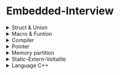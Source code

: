 # Embedded-Interview

<details>

<summary>
Struct & Union
</summary>

## **Struct** ##

Struct sắp xếp data theo biến có số byte lớn nhất

struct có kích thước là kích thước tổng member và bộ nhớ đệm (padding) và có địa chỉ là địa chỉ của member đầu tiên nên tùy vào cách sắp xếp các biến trong struct, ta sẽ có kích thước khác nhau nên ta phải sắp xếp sao cho tối ưu.

Khi nào dùng Struct: Struct cùng một thời điểm ta có thể chọn cùng lúc nhiều member
VD :

struct {

	uint8_t var1;   // 1 byte  
	uint32_t var2;  // 4byte   
	uint64_t var3;  // 8 byte  
}

Lần quét 1: lưu 1byte var1 và lưu được thêm 4byte var2 cùng 3byte bộ nhớ đệm. Lần quét 2: lưu hết 8 byte var3 => tổng hết 16 byte

struct {

	uint8_t var1;   // 1 byte  
	uint64_t var3;  // 8byte   
	uint32_t var2;  // 4 byte  
}

Lần quét 1: lưu 1byte var1 và 7byte bộ nhớ đệm. Lần quét 2: lưu hết 8 byte var3. Lần quét 3: lưu 4byte var2 và 4byte bộ nhớ đệm  => tổng hết 24 byte

## **Union** ##

union có kích thước là kích thước member lớn nhất (member chứ ko phải kiểu dữ liệu). 

Địa chỉ của union giống với địa chỉ các member dùng chung địa chỉ nên ta có thể thay đổi giá trị của union bằng cách thay đổi giá trị member

Khi nào dùng Union: Union có rất nhiều member và tại 1 thời điểm mình chỉ sử dụng 1 member trong đó thôi thì ta sẽ dùng Union (ví dụ: Khi đi ra HN, ta sẽ có nhiều cách di chuyển, nhưng ta chỉ có thể chọn 1 cách).

Vd

![Capture](https://github.com/thaithang2000/EmbeddedT6/assets/136157839/78040569-2bfd-42ca-973c-f5a8c3331e76)

=> kích thước union = kích thước var2[10] =10*4=40byte, kích thước union = kích thước member (không phải kích thước kiểu dữ liệu)
có nghĩa là bằng kích thước của biến(var1,var2,var[3]) lớn nhất chứ không phải kiểu dữ liệu (uint8_t,float,uint64_t) lớn nhất

Vd 

![1](https://github.com/thaithang2000/EmbeddedT6/assets/136157839/fb0f8e47-5d93-4ab3-b826-6dfe50b1d1a5)


=> xuất ra giá trị var1 là 0 3 4 6 4 5 vì xài chung địa chỉ với nhau nên khi thay đổi giá trị var2 và var3 var 1 cũng thay đổi theo thường được dùng trong việc giao tiếp giữa cái vđk mcu
union dùng khi phải đưa ra lựa chọn dùng 1 trong các member tại cùng 1 thời điểm còn struct thì dùng khi đc chọn nhiều member cùng lúc

</details>


<details>

<summary>
Macro & Funtion
</summary>

## **Macro** ##

Marco xảy ra trong quá trình tiền xử lý, lệnh #define được dùng để tạo marco

Vd: #DEFINE MAX 10

 #define CREATE_FUNC(name_func, cmd)   \
 void name_func(){                     \
      printf("%s\n", (char*)cmd);      \	    
 }
 
 Marco không có dấu chấm phẩy ở kết thúc vì không phải là câu lệnh
  
## **Function** ##

Hàm được khai báo với chức năng giải quyết một vấn đề nhiều lần. Hàm có thể có và không có tham số. Hàm có vùng nhớ riêng khi được tạo program counter có chức năng đếm giá trị vùng nhớ từ 0x00 -> hết ví dụ program counter đếm tới 0x08 thì gặp funtion thì trước khi vào function vùng nhớ tiếp theo 0x09 được lưu vào stack counter rồi program counter mới trỏ vào vùng nhớ của function để đếm xong thì nó lấy giá trị 0x09 trong stack counter ra tiếp tục đếm.

Program counter (bộ đếm): là 1 thanh ghi quản lý bộ nhớ của lệnh sẽ được thực thi tiếp theo. CPU đọc địa chỉ của lệnh sẽ được thực thi tiếp theo được lưu trữ trong bộ đếm chương trình và thực thi nó theo trình tự.

Stack pointer: lưu địa chỉ của item gần đây nhất được đặt trên ngăn xếp. (lưu địa chỉ ngẫu nhiên).

## **Ưu nhược điểm** ##

Ưu điểm của function là không tốn thêm kích thước nếu gọi hàm đó nhiều lần vì đã có vùng nhớ riêng cho function nhưng tốc độ lại chậm hơn vì mỗi lần gọi nó lại phải trỏ lại vùng nhớ lưu function đó nó ngược với define về ưu nhược điểm. Define nó chỉ thay biến bằng giá trị nên trong quá trình complier mỗi khi gặp biến đc define nó chỉ thay bằng giá trị vd MAX thì được thay bằng 10 nên program counter sẽ tiếp tục đếm tiếp khi gặp biến define làm cho tốn thêm kích thước lưu trữ

</details>



<details>

<summary>
Compiler
</summary>
 
### Quy trình dịch là quá trình chuyển đổi từ ngôn ngữ bậc cao sang ngôn ngữ đích (ngôn ngữ máy) để máy tính có thể hiểu và thực thi.
Ngôn ngữ lập trình C++ là một ngôn ngữ dạng biên dịch. Chương trình được viết bằng C++ muốn chạy được trên máy tính phải trải qua
một quá trình biên dịch để chuyển đổi từ dạng mã nguồn sang chương trình dạng mã thực thi. Quá trình được chia ra làm 4 giai đoạn chính:

### ![alt](https://github.com/KhanhDuyNguyen25/EmbeddedT6/assets/124339492/dd5ffb06-9f95-4995-bddc-c2e4795c8932)

## **HOẠT ĐỘNG**

###  Giai đoạn tiền xử lý – Preprocessor Bộ tiền xử lý có nhiệm vụ thực hiện:
#### + Nhận mã nguồn
#### + Xóa bỏ tất cả chú thích, comments của chương trình
#### + Chỉ thị tiền xử lý (bắt đầu bằng #) cũng được xử lý Chúng ta có thể bắt lỗi ngay ở giai đoạn này với việc sử dụng một cách hợp lý 
các chỉ thị #if và #error. Bằng cách sử dụng option -E của trình biên dịch như bên dưới, chúng ta có thể dừng quá trình biên dịch ngay ở 
giai đoạn tiền xử lý nếu có lỗi ở giai đoạn này.
####   Ví dụ: chỉ thị #include cho phép ghép thêm mã chương trình của một tệp tiêu để vào mã nguồn cần dịch. Các hằng số được 
định nghĩa bằng #define sẽ được thay thế bằng giá trị cụ thể tại mỗi nơi sử dụng trong chương trình.
 
![1](https://github.com/KhanhDuyNguyen25/EmbeddedT6/assets/124339492/013c08c7-beaf-4779-900d-5332364dea6b)

 ####Sau khi thực hiện tiền xử lý
 
![2](https://github.com/KhanhDuyNguyen25/EmbeddedT6/assets/124339492/6c64d548-1b7d-4263-954c-c198d2a48782)

 
###   Compilation (biên dịch)
####  + Phân tích cú pháp (syntax) của mã nguồn NNBC.
####  + Chuyển chúng sang dạng mã Assembly là một ngôn ngữ bậc thấp (hợp ngữ) gần với tập lệnh của bộ vi xử lý.

![3](https://github.com/KhanhDuyNguyen25/EmbeddedT6/assets/124339492/ed125aca-6b51-48eb-8a61-c6b7604ba117)


###   Công đoạn dịch Assembly
####  + Dich chương trình => Sang mã máy 0 và 1
####  + Một tệp mã máy (.obj) sinh ra trong hệ thống sau đó.


###   Giai đoạn Linker
####  + Trong giai đoạn này mã máy của một chương trình dịch từ nhiều nguồn (file .c hoặc file thư viện .lib) được liên kết lại với nhau
để tạo thành chương trình đích duy nhất Mã máy của các hàm thư viện gọi trong chương trình cũng được đưa vào chương trình cuối trong giai đoạn này.
Chính vì vậy mà các lỗi liên quan đến việc gọi hàm hay sử dụng biến tổng thể mà không tồn tại sẽ bị phát hiện. Kể cả lỗi viết chương trình chính
không có hàm main() cũng được phát hiện trong liên kết.
</details>

<details>
<summary>
 Pointer
</summary>

## Void Pointer
 - `Con trỏ void có thể trỏ đến các vùng nhớ có các kiểu dữ liệu khác nhau`.
 - Tuy nhiên, con trỏ void không xác định được kiểu dữ liệu của vùng nhớ mà nó trỏ tới, vì vậy không thể truy cập xuất trực tiếp nội dung thông qua toán tử derefernce () được. Mà `con trỏ kiểu void` cần `phải được ép kiểu` một cách rõ ràng `sang con trỏ có kiểu dữ liệu khác trước khi sử dụng toán tử derefernce` ().
 ```
 #include <stdio.h>

void tong(int a,int b){
    printf("tong %d va %d = %d\n", a, b, a + b);
}

int main()
{

    int i = 3;
    double d =12.4;
    char c ='B';

    // con trỏ void có thể trỏ đến bất kỳ địa chỉ nào 
    void *ptr = &i;

    // để lấy giá trị từ con trỏ void ta cần ép kiểu nó
    printf("i = %d\n",*(int *)ptr);

    ptr = &d;
    printf("d = %f\n",*(double *)ptr);

    ptr = &c;
    printf("c = %c\n",*(char *)ptr);

    ptr = &tong;
    ((void (*)(int, int))ptr)(9,1);
    return 0;
}
   
  ```
 
## Null Pointer
- Con trỏ null là con trỏ có giá trị và địa chỉ bằng 0.
- Khi khai báo 1 con trỏ:
    + Phải khai báo địa chỉ cho nó.
    + Nếu mà chưa sử dụng thì gán cho nó con trỏ null. 
    + Hoặc khi khai báo con trỏ và đã sử dụng nó rồi, khi không muốn sử dụng nó nữa thì phải gán nó lại là con trỏ null.
```
    int *ptr = NULL;
```
## Function Pointer
- Sau khi khai báo thì hàm cũng được lưu trữ tại một địa chỉ trong bộ nhớ, và do đó, chúng ta cũng có thể sử dụng con trỏ để lưu trữ địa chỉ và qua đó thao tác với chúng.
- Chúng ta gọi con trỏ lưu trữ địa chỉ của một hàm là con trỏ hàm trong c, và sử dụng nó để truy cập vào địa chỉ của hàm, cũng như thực thi các xử lý bên trong hàm đó.
 ```
    Cách khai báo:
        type (*fp) ( para_type_1, para_type_2, para_type_3,...);
    fp: tên con trỏ hàm.
    type: kiểu của con trỏ.
    para_type_1,.. : các kiểu của các đối số parameter.
 ```
 ```
 VD:
#include <stdio.h>

void tong(int a, int b){
    printf("Tong %d va %d =  %d\n", a, b, a+b);
}

void hieu(int a, int b){
    printf("Hieu %d va %d =  %d\n", a, b, a-b);
}

void tich(int a, int b){
    printf("Tich %d va %d =  %d\n", a, b, a*b);
}

double thuong(int a, int b){
    return (double)a/b;
}

void toanhoc(void (*ptr)(int a, int b), int a, int b){

    printf("Chuong trinh tinh toan\n");
    ptr(a, b);
}

int main(int argc, char *argv[]){

    void (*ptr)(int a, int b);

    ptr = &tong;
    ptr(71, 8);

    ptr = &hieu;
    ptr(71, 8);

    ptr = &tich;
    ptr(7, 8);

    double (*ptrD)(int, int) = &thuong;
    printf("Thuong: %f\n", ptrD(17, 4));

    toanhoc(&tich, 4 ,5);
    
    void *ptrT = &tong;
    ((void (*)(int, int))ptrT)(11, 2);
}
    
 
 ```
 ## Pointer to Pointer
 Con trỏ trỏ đến con trỏ (Pointers to pointers) là một con trỏ chứa địa chỉ của một con trỏ khác.
    
 ```
  cách khai báo: 
   data_type_of_pointer **name_of_variable = & normal_pointer_variable;
 ```
 
 ```
int val = 5; 
int *ptr = &val; // lưu địa chỉ của val vào con trỏ ptr. 
int **d_ptr = &ptr; // con trỏ tới một con trỏ được khai báo 
                    // đang trỏ tới một số nguyên.
    
 ```
 ```
 VD :
 #include <stdio.h>
 
int main()
{
    
    int a = 10;
    int *ptr = &a;
    int **ptp =&ptr;

    printf("Dia chi cua con tro ptr: %p, gia tri = %d\n", ptp, **ptp);


    int var = 123;
 
    int* ptr2;
 
    int** ptr1;
 
    ptr2 = &var;
 
    ptr1 = &ptr2;
 
    printf("Gia tri var = %d\n", var);
    printf("Gia tri *pointer = %d\n", *ptr2);
    printf("Gia tri **pointer = %d\n", **ptr1);
 
    return 0;
}
 ```
</details>

<details>
<summary>
Memory partition
</summary>

![memory](https://github.com/KhanhDuyNguyen25/EmbeddedT6/assets/124339492/0ce0dc04-23aa-423b-a5c3-bb5c41041325)


**TEXT:** 
+ Có quyền truy cập read và chứa lệnh thực thi nên tránh sửa đổi ( Ví dụ như nạp một file.hex cho vi điều khiển, thì file.hex nằm ở bộ nhớ flash, khi chạy sẽ copy chương trình này tại bộ nhớ ram tại phân vùng text).
+ Chứa khai báo hằng số trong chương trình VD : `const int a = 10;`
+ Lưu ý: Data nào nằm ở phân vùng text chỉ đọc chứ không sửa được.

**DATA:** 
+ Quyền truy cập read và write.
+ Chứa biến toàn cục hoặc biến static với giá trị khởi tạo khác không.
+ Được giải phóng khi kết thúc chương trình

Ví dụ : 
```sh
#include <stdio.h>

int i =10;// bien toan cuc nam o phan vung data
static int i =5;// bien static toan cuc nam o phan vung data
void tong()
{
int x;// bien cuc bo
static int c =5;// bien static cuc bo nam o phan vung data
}
```

**BSS:** 
+ Quyền truy cập read và write.
+ Chứa biến toàn cục hoặc biến static với giá trị khởi tạo bằng 0 hoặc không khởi tạo.
+ Được giải phóng khi kết thúc chương trình.

Ví dụ:
```sh
#include <stdio.h>

int i ;// bien toan cuc nam o phan vung bss (khong khoi tao gia tri)
static int i =0;// bien static toan cuc nam o phan vung bss ( bang 0)
void tong()
{
static int c;// bien static cuc bo nam o phan vung bss (khong khoi tao gia tri)
}
```

**STACK:** 
+ Quyền truy cập là read và write.
+ Được sử dụng cấp phát cho biến local, input parameter của hàm.
+ Sẽ được giải phóng khi thoát ra khỏi block code hàm.
  Ví dụ:
  
```sh
#include <stdio.h>

int tong(int a, int b);{ // a ,b duoc luu o phan vung stack
int c; // bien cuc bo luu o phan vung stack
c = a+b; // bien cuc bo luu o phan vung stack
return c;
}

int main(int argc, char const* argv[]){
int x = tong(5 ,7);// int a = 5 // 0x01
                    // int b = 7 // 0x02
                    // int c //0x03
                    //c =a+b
                    // return c; // khi thoat ra dia chi a,b,c bi thu hoi
tong (7, 10);// khi goi ra cung chay ra tuong tu nhung co the nam o dia chi khac do dia chi cu 
                da bi thu hoi
return 0;
}
```

Ứng dụng của con trỏ , Ví dụ :
```sh
#include <stdio.h>
  
void swap(int a, int b);{
int temp = a; //int a =10 // 0x01
a =b;          // int b = 20 //0x02
b = temp;
}

int main(int argc, char const* argv[]){
int x = 10; // 0xc1
int y = 20;//0xc2
swap (x,y);
printf("x =%d, y=%d,x,y);
return 0;
```
*Khi chạy hàm swap giá trị của a và b được gán cho x và y và được đổi giá trị cho nhau, nhưng sau khi kết thúc hàm thì giải phóng địa chỉ => reset lại nên chương trình vẫn trả về kq x= 10, y= 20*

```sh
#include <stdio.h>
  
void swap(int *a, int *b);{
int temp = *a; //int *a = 0xc1 // gán giá trị temp = giá trị của a là 10
*a =*b;          // int b = 0x02 // gán giá trị của a =b = 20
*b = temp; // gán giá trị của b = 10
}

int main(int argc, char const* argv[]){
int x = 10; // 0xc1
int y = 20;//0xc2
swap (&x,&y);
printf("x =%d, y=%d,x,y);
return 0;
```
*Khi chạy hàm swap địa chỉ của a và b được gán cho x và y và được đổi giá trị cho nhau,  sau khi kết thúc hàm thì do cùng địa chỉ nên giá trị của x và y được đổi cho nhau => trả về kq x= 20, y= 10*

**CHÂN LÝ:** Sử dụng biến khi muốn đọc giá trị của input và parameter, sử dụng biến con trỏ khi muốn thay đổi giá trị của input và parameter.

**HEAP:** 
+ Quyền truy cập read và write.
+ Được sử dụng để cấp phát bộ nhớ động như : Malloc(kieu con tro void), Calloc,...
+ Sẽ giải phóng khi gọi hàm free. VD `free(tenbien);`

**Lưu ý:** Địa chỉ của mảng giống địa chỉ của member đầu tiên, địa chỉ của mảng liền kề nhau, cách nhau mỗi đơn vị của mảng đó
Ví dụ `int array[] = {1,3,5,7};// dia chi array = array[1], moi dia chi cach nhau 4 byte`

Ví dụ
```sh
#include <stdio.h>
#include <stdint.h>
#inlcude <stdlib.h>

int main(int argc, char const* argv[]){
int *array = (int*)malloc(sizeof(int)*4); //gan ham malloc gia tri int, 4 ky tu // luu o heap
for (int i =0; i <4; i++)
{
array [i]=3*i; // gan gia tri cho ham array[4] = { 0,3,6,9);
}
array = (int*)realloc(array, sizeof(int)*7);// cap phat them gia tri, 7 ky tu // luu o heap
for (int i =0; i <7; i++)
{
array [i]=2*i; // gan gia tri cho ham array[7] = { 0,2,4,6,8,10,12);
}
return 0; }
```
</details>


<details>
<summary>
Static-Extern-Voltalite
</summary>

## **Static** ##

Static gồm static toàn cục (global) và static cục bộ (local). Được lưu ở phân vùng data hoặc bss và tồn tại hết vòng đời của chương trình.

*Static toàn cục (global) là biến, hàm được tạo ra và chỉ có giá trị trong file khởi tạo ra chúng. Vì là biến, hàm global nên ta có thể dùng chúng bất cứ khi nào cần nhưng không thể dùng chúng ở file khác vì là biến, hàm static.

*Static cục bộ (local) chỉ khởi tạo 1 lần duy nhất và giá trị sẽ không bị mất khi thoát khỏi hàm mà giá trị của biến có thể tích lũy.

## **Extern** ##

Extern dùng để gọi một biến hay một hàm từ file khác (không phải static) để sử dụng. Khi khai báo hàm hay biến dùng extern ta không được gán giá trị cho chúng. 

Câu lệnh: extern <kiểu dữ liệu> <tên biến hoặc hàm>;

Cách build chương trình: gcc main.c "tên file muốn build" -o main. Cách chạy chương trình: ./main

## **Volatile** ##

Biến volatile là biến thông báo cho complier biết không được tối ưu biến này (thường dùng cho các biến lấy giá trị cảm biến, các biến data không biết khi nào thay đổi, nhiều task chạy song song dùng chung 1 biến). Do compiler có chế độ tối ưu chương trình để tăng tốc độ của chương trình nên sẽ bỏ qua các câu lệnh không làm thay đổi giá trị hay các lệnh lặp được gọi là optimizing. Nhưng trong các trường hợp nêu trên, giá trị thay đổi nhưng compiler không nhận ra và thực hiện việc tối ưu khiến cho kết quá sai.

Câu lệnh: volatile <kiểu dữ liệu> <tên biến>;

</details>


<details>
<summary>
Language C++
</summary>

## **Class** ##
Class hay lớp là một mô tả trừu tượng (abstract) của nhóm các đối tượng (object) có
cùng bản chất, ngược lại mỗi một đối tượng là một thể hiện cụ thể (instance) cho
những mô tả trừu tượng đó. Một class trong C++ sẽ có các đặc điểm sau:
 Một class bao gồm các thành phần dữ liệu (thuộc tính hay property) và các
phương thức (hàm thành phần hay method).
 Class thực chất là một kiểu dữ liệu do người lập trình định nghĩa.
 Trong C++, từ khóa class sẽ chỉ điểm bắt đầu của một class sẽ được cài đặt.
Ví dụ về một class đơn giản, class Car. Một chiếc xe hơi vậy thì sẽ có chung những
đặc điểm là đều có vô lăng, có bánh xe nhiều hơn 3, có động cơ… Đó là một class,
một cái model hay mẫu mà người ta đã quy định là nếu đúng như vậy thì nó là xe
hơi. Nhưng mà xe thì có thể có nhiều hãng khác nhau, BMW, Vinfast, Toyota… Thì
mỗi hãng xe lại có những model xe khác nhau nhưng chúng đều là xe hơi. Vậy thì
trong lập trình cũng vậy, class là quy định ra một mẫu, một cái model mà các thể
hiện của nó (instance) hay đối tượng (object) phải tuân theo.
## **Khai báo và sử dụng Class** ##
Ví dụ một class cơ bản:
class Person {
public:
string firstName; // property
string lastName; // property
int age; // property
void fullname() { // method
cout << firstName << ' ' << lastName;
}
};Cú pháp tạo object của một class và sử dụng các thuộc tính và phương thức:
Person person;
person.firstName = "Khiem";
person.lastName = "Le";
person.fullname(); // sẽ in ra màn hình là "Khiem Le"
## **Access modifiers & properties declaration** ##
Access modifier là phạm vi truy cập của các thuộc tính và phương thức sẽ được khai
báo bên dưới nó. Có 3 phạm vi truy cập trong C++ là public, private và protected.
 Các thuộc tính và phương thức khai báo public thì có thể được truy cập trực
tiếp thông qua instance của class đó. Các thuộc tính nên khai báo là public
nếu bạn không có ràng buộc điều kiện trước khi gán (người dùng có thể
thoải mái gán giá trị) hoặc bạn không cần xử lý trước khi trả về giá trị thuộc
tính;
 Các thuộc tính private thường được sử dụng khi bạn không mong muốn
người khác có thể tùy ý gán giá trị hoặc là bạn muốn xử lý trước khi trả về
giá trị.
 Đối với protected, các phương thức và thuộc tính chỉ có thể truy cập qua
các class kế thừa nó hoặc chính nó.

## **Ví dụ của access modifier:** ##
class MyClass
{
public:
int public_property;
private:
int _private_property;
};
## **Method declaration** ##
Phương thức cũng giống như một hàm bình thường.
Đối với phương thức thì có hai cách định nghĩa thi hành: định nghĩa thi hành trong
lúc định nghĩa class và định nghĩa thi hành bên ngoài class.
Định nghĩa thi hành bên trong class:
class Animal {
public:
string sound;
void makeNoise() {
cout << sound;
}
};
Định nghĩa thi hành bên ngoài class:
class Animal {
public:
string sound;
void makeNoise();
};
void Animal::makeNoise() {
cout << sound;
}
## **Constructor** ##
Constructor hay hàm dựng là một hàm đặc biệt, nó sẽ được gọi ngay khi chúng ta
khởi tạo một object.
class Person {
public:
string firstName;
string lastName;
int age;
Person(string _firstName, string _lastName, int _age)
{
firstName = _firstName;
lastName = _lastName;
age = _age;
}
void fullname() {
cout << firstName << ' ' << lastName;
}
};
## **Static member** ##
Static member hay thành viên tĩnh trong class C++ cũng tương tự như với static
variable (biến tĩnh) trong function. Đối với function, sau khi thực hiện xong khối
lệnh và thoát thì biến tĩnh vẫn sẽ không mất đi. Đối với class, thành viên tĩnh sẽ là
thuộc tính dùng chung cho tất cả các đối tượng của class đó, cho dù là không có đối
tượng nào tồn tại. Tức là bạn có thể khai báo nhiều object, mỗi object các thuộc tính
của nó đều khác nhau nhưng riêng static thì chỉ có một và static member tồn tại trong
suốt chương trình cho dù có hay không có object nào của nó hay nói ngắn gọn là
dùng chung một biến static.
## **Đặc tính của lập trình hướng đối tượng** ##
Có 4 đặc tính quan trọng của lập trình hướng đối tượng trong C++ mà chúng ta cần
nắm vững sau đây.
1. Inheritance (Tính kế thừa )
 trong lập trình hướng đối tượng có ý nghĩa, một class
có thể kế thừa các thuộc tính của một class khác đã tồn tại trước đó.
Khi một class con được tạo ra bởi việc kế thừa thuộc tính của class cha thì chúng ta
sẽ gọi class con đó là subclass trong C++, và class cha chính là superclass trong
C++.
2. Abstraction (Tính trừu tượng) 
 trong lập trình hướng đối tượng là một khả năng
mà chương trình có thể bỏ qua sự phức tạp bằng cách tập trung vào cốt lõi của thông
tin cần xử lý.
Điều đó có nghĩa, bạn có thể xử lý một đối tượng bằng cách gọi tên một phương
thức và thu về kết quả xử lý, mà không cần biết làm cách nào đối tượng đó được các
thao tác trong class.
Ví dụ đơn giản, bạn có thể nấu cơm bằng nồi cơm điện bằng cách rất đơn giản là ấn
công tắc nấu, mà không cần biết là bên trong cái nồi cơm điện đó đã làm thế nào mà
gạo có thể nấu thành cơm.
3. Polymorphism (Tính đa hình) 
 trong lập trình hướng đối tượng là một khả năng mà
một phương thức trong class có thể đưa ra các kết quả hoàn toàn khác nhau, tùy
thuộc vào dữ liệu được xử lý.
Ví dụ đơn giản, cùng là một class quản lý dữ liệu là các con vật, thì hành động sủa
hay kêu của chúng được định nghĩa trong class sẽ cho ra kết quả khác nhau, ví dụ
nếu là con mèo thì kêu meo meo, còn con chó thì sủa gâu gâu chẳng hạn.
4. Encapsulation (Tính đóng gói) 
 trong lập trình hướng đối tượng có ý nghĩa không
cho phép người sử dụng các đối tượng thay đổi trạng thái nội tại của một đối tượng,
mà chỉ có phương thức nội tại của đối tượng có thể thay đổi chính nó.
Điều đó có nghĩa, dữ liệu và thông tin sẽ được đóng gói lại, giúp các tác động bên
ngoài một đối tượng không thể làm thay đổi đối tượng đó, nên sẽ đảm bảo tính toàn
vẹn của đối tượng, cũng như giúp dấu đi các dữ liệu thông tin cần được che giấu.
Ví dụ đơn giản, khi bạn dùng một cái iphone, bạn không thể thay đổi các cấu trúc
bên trong của hệ điều hành iOS, mà chỉ có Apple mới có thể làm được điều này thôi.
## **Namespace là gì?** ##
Tình huống:
Khi đang lập trình trong một file A bạn include 2 file B và C, nhưng 2 file này có
cùng định nghĩa một hàm function() giống nhau về tên và tham số truyền vào, nhưng
xử lý của mỗi hàm ở mỗi file là khác nhau, vấn đề đặt ra là code làm sao để trình
biên dịch hiểu được khi nào bạn muốn gọi function của file B, khi nào bạn muốn gọi
function của file C. Khi gọi hàm function() ở file A, trình biên dịch sẽ không biết
được hàm function() bạn muốn gọi là hàm được định nghĩa ở file B hay file C. Vì
vậy trình biên dịch chương trình sẽ báo lỗi.
Định nghĩa:
Namespace là từ khóa trong C++ được sử dụng để định nghĩa một phạm vi nhằm
mục đích phân biệt các hàm, lớp, biến, ... cùng tên trong các thư viện khác nhau.
## **Template trong C++ là gì?** ##
1. Template (khuôn mẫu) là một từ khóa trong C++, và là một kiểu dữ liệu trừu
tượng tổng quát hóa cho các kiểu dữ liệu int, float, double, bool...
2. Template trong C++ có 2 loại đó là function template & class template.
2. Template giúp người lập trình định nghĩa tổng quát cho hàm và lớp thay vì
phải nạp chồng (overloading) cho từng hàm hay phương thức với những kiểu
dữ liệu khác nhau.
## **Hàm ảo (virtual function) là gì?** ##
Hàm ảo (virtual function) là một hàm thành viên trong lớp cơ sở mà lớp dẫn xuất
khi kế thừa cần phải định nghĩa lại.
Hàm ảo được sử dụng trong lớp cơ sở khi cần đảm bảo hàm ảo đó sẽ được định
nghĩa lại trong lớp dẫn xuất. Việc này rất cần thiết trong trường hợp con trỏ có
kiểu là lớp cơ sở trỏ đến đối tượng của lớp dẫn xuất.Hàm ảo là một phần không thể thiếu để thể hiện tính đa hình trong kế thừa được hỗ
trợ bởi nguồn ngữ C++.
Lưu ý: Con trỏ của lớp cơ sở có thể chứa địa chỉ của đối tượng thuộc lớp dẫn xuất,
nhưng ngược lại thì không được.
Hàm ảo chỉ khác hàm thành phần thông thường khi được gọi từ một con trỏ. Sử
dụng hàm ảo khi muốn con trỏ đang trỏ tới đối tượng của lớp nào thì hàm thành phần
của lớp đó sẽ được gọi mà không xem xét đến kiểu của con trỏ.
## **Vector là gì?** ##
Giống như là mảng (array), vector trong C++ là một đối tượng dùng để chứa các đối
tượng khác, và các đối tượng được chứa này cũng được lưu trữ một cách liên tiếp
trong vector.
Tuy nhiên, nếu như số lượng phần tử (size) của một mảng là cố định, thì ở vector,
nó hoàn toàn có thể thay đổi trong suốt quá trình làm việc của chương trình
Modifiers
1. push_back(): Hàm đẩy một phần tử vào vị trí sau cùng của vector. Nếu kiểu của
đối tượng được truyền dưới dạng tham số trong push_back() không giống với kiểu
của vector thì sẽ bị ném ra.
ten-vector.push_back(ten-cua-phan-tu);
2. assign(): Nó gán một giá trị mới cho các phần tử vector bằng cách thay thế các
giá trị cũ.
ten-vector.assign(int size, int value);
3. pop_back(): Hàm pop_back () được sử dụng để xóa đi phần tử cuối cùng một
vector.
4. insert(): Hàm này chèn các phần tử mới vào trước phần tử trước vị trí được trỏ
bởi vòng lặp. Chúng ta cũng có thể chuyển một số đối số thứ ba, đếm số lần phần tử
được chèn vào trước vị trí được trỏ.5. erase(): Hàm được sử dụng để xóa các phần tử tùy theo vị trí vùng chứa
6. emplace(): Nó mở rộng vùng chứa bằng cách chèn phần tử mới vào
7. emplace_back(): Nó được sử dụng để chèn một phần tử mới vào vùng chứa
vector, phần tử mới sẽ được thêm vào cuối vector
8. swap(): Hàm được sử dụng để hoán đổi nội dung của một vector này với một
vector khác cùng kiểu. Kích thước có thể khác nhau.
9. clear(): Hàm được sử dụng để loại bỏ tất cả các phần tử của vùng chứa vector.
